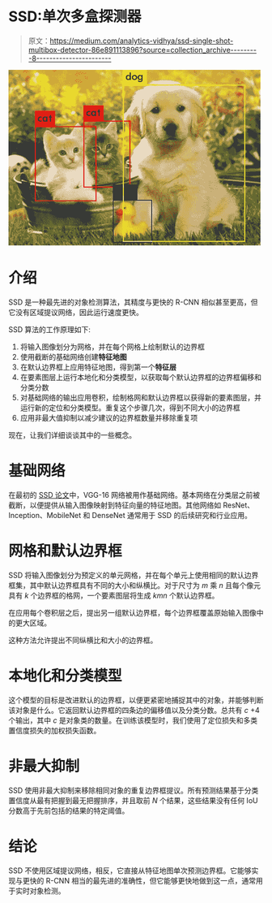 # SSD:单次多盒探测器

> 原文：<https://medium.com/analytics-vidhya/ssd-single-shot-multibox-detector-86e891113896?source=collection_archive---------8----------------------->

![](img/a8e2bb14bdc570322b589916723f513b.png)

# 介绍

SSD 是一种最先进的对象检测算法，其精度与更快的 R-CNN 相似甚至更高，但它没有区域提议网络，因此运行速度更快。

SSD 算法的工作原理如下:

1.  将输入图像划分为网格，并在每个网格上绘制默认的边界框
2.  使用截断的基础网络创建**特征地图**
3.  在默认边界框上应用特征地图，得到第一个**特征层**
4.  在要素图层上运行本地化和分类模型，以获取每个默认边界框的边界框偏移和分类分数
5.  对基础网络的输出应用卷积，绘制格网和默认边界框以获得新的要素图层，并运行新的定位和分类模型。重复这个步骤几次，得到不同大小的边界框
6.  应用非最大值抑制以减少建议的边界框数量并移除重复项

现在，让我们详细谈谈其中的一些概念。

# 基础网络

在最初的 [SSD 论文](https://arxiv.org/abs/1512.02325)中，VGG-16 网络被用作基础网络。基本网络在分类层之前被截断，以便提供从输入图像映射到特征向量的特征地图。其他网络如 ResNet、Inception、MobileNet 和 DenseNet 通常用于 SSD 的后续研究和行业应用。

# 网格和默认边界框

SSD 将输入图像划分为预定义的单元网格，并在每个单元上使用相同的默认边界框集，其中默认边界框具有不同的大小和纵横比。对于尺寸为 *m* 乘 *n* 且每个像元具有 *k* 个边界框的格网，一个要素图层将生成 *kmn* 个默认边界框。

在应用每个卷积层之后，提出另一组默认边界框，每个边界框覆盖原始输入图像中的更大区域。

这种方法允许提出不同纵横比和大小的边界框。

# 本地化和分类模型

这个模型的目标是改进默认的边界框，以便更紧密地捕捉其中的对象，并能够判断该对象是什么。它返回默认边界框的四条边的偏移值以及分类分数。总共有 *c* +4 个输出，其中 *c* 是对象类的数量。在训练该模型时，我们使用了定位损失和多类置信度损失的加权损失函数。

# 非最大抑制

SSD 使用非最大抑制来移除相同对象的重复边界框提议。所有预测结果基于分类置信度从最有把握到最无把握排序，并且取前 *N* 个结果，这些结果没有任何 IoU 分数高于先前包括的结果的特定阈值。

# 结论

SSD 不使用区域提议网络，相反，它直接从特征地图单次预测边界框。它能够实现与更快的 R-CNN 相当的最先进的准确性，但它能够更快地做到这一点，通常用于实时对象检测。
